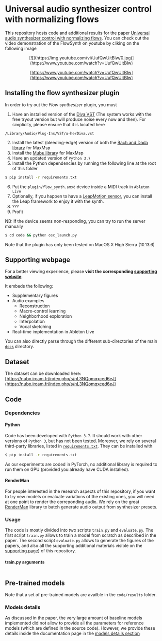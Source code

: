 # Universal audio synthesizer control with normalizing flows

This repository hosts code and additional results for the paper [Universal audio synthesizer control with normalizing flows](https://arxiv.org/abs/1907.00971). You can check out the video demonstration of the FlowSynth on youtube by cliking on the following image
<div align="center">
[![](https://img.youtube.com/vi/UufQwUitBIw/0.jpg)](https://www.youtube.com/watch?v=UufQwUitBIw)

[https://www.youtube.com/watch?v=UufQwUitBIw](https://www.youtube.com/watch?v=UufQwUitBIw)
</div>

## Installing the flow synthesizer plugin

In order to try out the _Flow synthesizer_ plugin, you must 
1. Have an installed version of the [Diva VST](https://u-he.com/products/diva/) (The system works with the free tryout version but will produce noise every now and then). For simplicity, please ensure that it is located here
```
/Library/Audio/Plug-Ins/VST/u-he/Diva.vst
```
2. Install the latest (bleeding-edge) version of both the [Bach and Dada library](https://www.bachproject.net/dl/) for MaxMsp
3. Install the [Mubu library](https://forum.ircam.fr/projects/detail/mubu/) for MaxMsp
4. Have an updated version of `Python 3.7`
5. Install the Python dependencies by running the following line at the root of this folder
```bash
$ pip install -r requirements.txt
```
6. Put the `plugin/flow_synth.amxd` device inside a MIDI track in `Ableton Live`
7. Optionally, if you happen to have a [LeapMotion sensor](https://www.leapmotion.com/), you can install the Leap framework to enjoy it with the synth.
7. ???
7. Profit

NB: If the device seems non-responding, you can try to run the server manually
```bash
$ cd code && python osc_launch.py
```

Note that the plugin has only been tested on MacOS X High Sierra (10.13.6)

## Supporting webpage

For a better viewing experience, please **visit the corresponding [supporting website](https://acids-ircam.github.io/flow_synthesizer/ "Flow synthesizer")**.

It embeds the following:
  * Supplementary figures
  * Audio examples
	* Reconstruction
	* Macro-control learning
	* Neighborhood exploration
	* Interpolation
	* Vocal sketching
  * Real-time implementation in Ableton Live
  
You can also directly parse through the different sub-directories of the main [`docs`](docs) directory.

## Dataset

The dataset can be downloaded here: [https://nubo.ircam.fr/index.php/s/nL3NQomqxced6eJ](https://nubo.ircam.fr/index.php/s/nL3NQomqxced6eJ)

## Code

### Dependencies

#### Python

Code has been developed with `Python 3.7`. It should work with other versions of `Python 3`, but has not been tested. Moreover, we rely on several third-party libraries, listed in [`requirements.txt`](requirements.txt). They can be installed with

```bash
$ pip install -r requirements.txt
```

As our experiments are coded in PyTorch, no additional library is required to run them on GPU (provided you already have CUDA installed).


#### RenderMan

For people interested in the research aspects of this repository, if you want to try new models or evaluate variations of the existing ones, you will need at one point to render the correponding audio. We rely on the great [RenderMan](https://github.com/fedden/RenderMan) library to batch generate audio output from synthesizer presets.

### Usage

The code is mostly divided into two scripts `train.py` and `evaluate.py`. The first script `train.py` allows to train a model from scratch as described in the paper. The second script `evaluate.py` allows to generate the figures of the papers, and also all the supporting additional materials visible on the [supporting page](https://acids-ircam.github.io/flow_synthesizer)) of this repository.

#### train.py arguments
```

```

## Pre-trained models

Note that a set of pre-trained models are availble in the `code/results`  folder.

### Models details

As discussed in the paper, the very large amount of baseline models implemented did not allow to provide all the parameters for reference models (which are defined in the source code). However, we provide these details inside the documentation page in the [models details section](https://acids-ircam.github.io/flow_synthesizer/#models-details)
